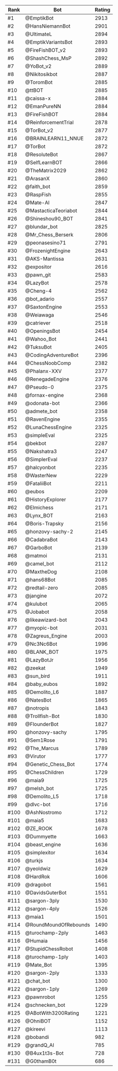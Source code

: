 Rank|Bot|Rating
---|---|---
#1|@EmptikBot|2913
#2|@HansNiemannBot|2901
#3|@UltimateL|2894
#4|@EmptikVariantsBot|2893
#5|@FireFishBOT_v2|2893
#6|@ShashChess_MsP|2892
#7|@YoBot_v2|2889
#8|@Nikitosikbot|2887
#9|@ToromBot|2885
#10|@ttBOT|2885
#11|@caissa-x|2884
#12|@EmanPureNN|2884
#13|@FireFishBOT|2884
#14|@ReinforcementTrial|2878
#15|@TorBot_v2|2877
#16|@BRAINLEARN11_NNUE|2872
#17|@TorBot|2872
#18|@ResoluteBot|2867
#19|@SelfLearnBOT|2866
#20|@TheMatrix2029|2862
#21|@ArasanX|2860
#22|@faith_bot|2859
#23|@RaspFish|2855
#24|@Mate-AI|2847
#25|@MastacticaTeoriabot|2844
#26|@Shineshou90_BOT|2841
#27|@blundar_bot|2825
#28|@Mr_Chess_Berserk|2806
#29|@peonasesino71|2791
#30|@FrozenightEngine|2643
#31|@AKS-Mantissa|2631
#32|@expositor|2616
#33|@pawn_git|2583
#34|@LazyBot|2578
#35|@Cheng-4|2562
#36|@bot_adario|2557
#37|@SaxtonEngine|2553
#38|@Weiawaga|2546
#39|@catriever|2518
#40|@OpeningsBot|2454
#41|@Wahoo_Bot|2441
#42|@TuksuBot|2405
#43|@CodingAdventureBot|2396
#44|@ChessNoobComp|2382
#45|@Phalanx-XXV|2377
#46|@RenegadeEngine|2376
#47|@Pseudo-0|2375
#48|@fornax-engine|2368
#49|@odonata-bot|2366
#50|@admete_bot|2358
#51|@RavenEngine|2355
#52|@LunaChessEngine|2325
#53|@simpleEval|2325
#54|@bekbot|2287
#55|@Nakshatra3|2247
#56|@SimplerEval|2237
#57|@halcyonbot|2235
#58|@WasterNew|2229
#59|@FataliiBot|2211
#60|@eubos|2209
#61|@HistoryExplorer|2177
#62|@Elmichess|2171
#63|@Lynx_BOT|2163
#64|@Boris-Trapsky|2156
#65|@honzovy-sachy-2|2145
#66|@CadabraBot|2143
#67|@GarboBot|2139
#68|@matmoi|2131
#69|@camel_bot|2112
#70|@MaxtheDog|2108
#71|@hans68Bot|2085
#72|@redtail-zero|2085
#73|@jangine|2072
#74|@kulubot|2065
#75|@Jobabot|2058
#76|@likeawizard-bot|2043
#77|@myopic-bot|2031
#78|@Zagreus_Engine|2003
#79|@Nc3Nc6Bot|1996
#80|@BLANK_BOT|1975
#81|@LazyBotJr|1956
#82|@zeekat|1949
#83|@sun_bird|1911
#84|@baby_eubos|1892
#85|@Demolito_L6|1887
#86|@NatesBot|1865
#87|@notropis|1843
#88|@Trollfish-Bot|1830
#89|@FlounderBot|1827
#90|@honzovy-sachy|1795
#91|@Sem1Rose|1791
#92|@The_Marcus|1789
#93|@Virutor|1777
#94|@Genetic_Chess_Bot|1774
#95|@ChessChildren|1729
#96|@maia9|1725
#97|@melsh_bot|1725
#98|@Demolito_L5|1718
#99|@dlvc-bot|1716
#100|@AshNostromo|1712
#101|@maia5|1683
#102|@ZE_ROOK|1678
#103|@Dummyette|1663
#104|@beast_engine|1636
#105|@simplexitor|1634
#106|@turkjs|1634
#107|@yeoldwiz|1629
#108|@HardRok|1606
#109|@dragobot|1561
#110|@DavidsGuterBot|1551
#111|@sargon-3ply|1530
#112|@sargon-4ply|1526
#113|@maia1|1501
#114|@RoundMoundOfRebounds|1490
#115|@turochamp-2ply|1463
#116|@Humaia|1456
#117|@StupidChessRobot|1408
#118|@turochamp-1ply|1403
#119|@Mate_Bot|1395
#120|@sargon-2ply|1333
#121|@chat_bot|1300
#122|@sargon-1ply|1269
#123|@pawnrobot|1255
#124|@schnecken_bot|1229
#125|@ABotWith3200Rating|1221
#126|@OhniBOT|1152
#127|@kireevi|1113
#128|@bobandi|982
#129|@grandQ_AI|785
#130|@B4ux1t3s-Bot|728
#131|@G0thamB0t|686
